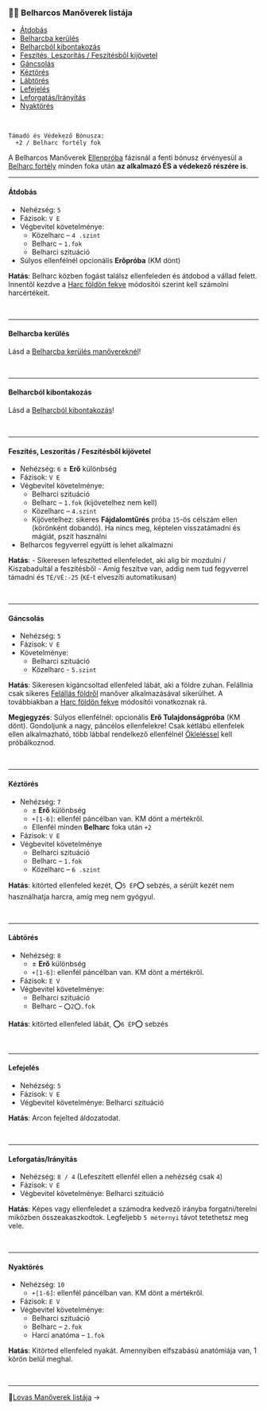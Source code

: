 ### 🤼‍♂️ Belharcos Manőverek listája

- [Átdobás](#%C3%A1tdob%C3%A1s)
- [Belharcba kerülés](#belharcba-ker%C3%BCl%C3%A9s)
- [Belharcból kibontakozás](#belharcb%C3%B3l-kibontakoz%C3%A1s)
- [Feszítés, Leszorítás / Feszítésből kijövetel](#fesz%C3%ADt%C3%A9s-leszor%C3%ADt%C3%A1s--fesz%C3%ADt%C3%A9sb%C5%91l-kij%C3%B6vetel)
- [Gáncsolás](#g%C3%A1ncsol%C3%A1s)
- [Kéztörés](#k%C3%A9zt%C3%B6r%C3%A9s)
- [Lábtörés](#l%C3%A1bt%C3%B6r%C3%A9s)
- [Lefejelés](#lefejel%C3%A9s)
- [Leforgatás/Irányítás](#leforgat%C3%A1sir%C3%A1ny%C3%ADt%C3%A1s)
- [Nyaktörés](#nyakt%C3%B6r%C3%A9s)

<br />

```
Támadó és Védekező Bónusza:
  +2 / Belharc fortély fok
```

A Belharcos Manőverek [Ellenpróba](065_02_manover_vegbevitele.md#ellenpr%C3%B3ba-e) fázisnál a fenti bónusz érvényesül a [Belharc fortély](fortelyok.harci/belharc.md) minden foka után **az alkalmazó ÉS a védekező részére is**.

---
#### Átdobás

- Nehézség: `5`
- Fázisok: `V E`
- Végbevitel követelménye:
	- Közelharc – `4 .szint`
	- Belharc – `1.fok`
	- Belharci szituáció
- Súlyos ellenfélnél opcionális **Erőpróba** (KM dönt)

**Hatás**: Belharc közben fogást találsz ellenfeleden és átdobod a vállad felett. Innentől kezdve a [Harc földön fekve](064_01_harci_helyzetek.md#harc-földön-fekve) módosítói szerint kell számolni harcértékeit.

<br />

---
#### Belharcba kerülés

Lásd a [Belharcba kerülés manővereknél](065_03_altalanos_manoverek.md#belharcba-ker%C3%BCl%C3%A9s)!

<br />

---
#### Belharcból kibontakozás

Lásd a [Belharcból kibontakozás](065_03_altalanos_manoverek.md#belharcb%C3%B3l-kibontakoz%C3%A1s)!

<br />

---
#### Feszítés, Leszorítás / Feszítésből kijövetel

- Nehézség: `6` ± **Erő** különbség
- Fázisok: `V E`
- Végbevitel követelménye:
	- Belharci szituáció
	- Belharc – `1.fok` (kijövetelhez nem kell)
	- Közelharc – `4.szint`
	- Kijövetelhez: sikeres **Fájdalomtűrés** próba `15`-ös célszám ellen (körönként dobandó). Ha nincs meg, képtelen visszatámadni és mágiát, pszít használni
- Belharcos fegyverrel együtt is lehet alkalmazni

**Hatás**:
	- Sikeresen lefeszítetted ellenfeledet, aki alig bír mozdulni / Kiszabadultál a feszítésből
	- Amíg feszítve van, addig nem tud fegyverrel támadni és `TÉ/VÉ:-25` (`KÉ`-t elveszíti automatikusan)

<br />

---
#### Gáncsolás

- Nehézség: `5`
- Fázisok: `V E`
- Követelménye:
  - Belharci szituáció
  - Közelharc - `5.szint`

**Hatás**: Sikeresen kigáncsoltad ellenfeled lábát, aki a földre zuhan. Felállnia csak sikeres [Felállás földről](065_03_altalanos_manoverek.md#fel%C3%A1ll%C3%A1s-f%C3%B6ldr%C5%91l) manőver alkalmazásával sikerülhet. A továbbiakban a [Harc földön fekve](064_01_harci_helyzetek.md#harc-f%C3%B6ld%C3%B6n-fekve) módosítói vonatkoznak rá.

**Megjegyzés**: Súlyos ellenfélnél: opcionális **Erő Tulajdonságpróba** (KM dönt). Gondoljunk a nagy, páncélos ellenfelekre! Csak kétlábú ellenfelek ellen alkalmazható, több lábbal rendelkező ellenfélnél [Ökleléssel](065_03_altalanos_manoverek.md#%C3%B6klel%C3%A9s) kell próbálkoznod.

<br />

---
#### Kéztörés

- Nehézség: `7`
	- ± **Erő** különbség
	- `+[1-6]`: ellenfél páncélban van. KM dönt a mértékről.
	- Ellenfél minden **Belharc** foka után `+2`
- Fázisok: `V E`
- Végbevitel követelménye
	- Belharci szituáció
	- Belharc – `1.fok`
	- Közelharc – `6 .szint`

**Hatás**: kitörted ellenfeled kezét, ⭕`5 ÉP`⭕ sebzés, a sérült kezét nem használhatja harcra, amíg meg nem gyógyul.

<br />

---
#### Lábtörés

- Nehézség: `8` 
	- ± **Erő** különbség
	- `+[1-6]`: ellenfél páncélban van. KM dönt a mértékről.
- Fázisok: `E V`
- Végbevitel követelménye:
	- Belharci szituáció
	- Belharc – `⭕2⭕.fok`

**Hatás**: kitörted ellenfeled lábát, ⭕`6 ÉP`⭕ sebzés

<br />

---
#### Lefejelés

- Nehézség: `5`
- Fázisok: `V E`
- Végbevitel követelménye: Belharci szituáció

**Hatás**: Arcon fejelted áldozatodat.

<br />

---
#### Leforgatás/Irányítás

- Nehézség: `8 / 4` (Lefeszített ellenfél ellen a nehézség csak `4`)
- Fázisok: `V E`
- Végbevitel követelménye: Belharci szituáció

**Hatás**: Képes vagy ellenfeledet a számodra kedvező irányba forgatni/terelni miközben összeakaszkodtok. Legfeljebb `5 méternyi` távot tetethetsz meg vele.

<br />

---
#### Nyaktörés

- Nehézség: `10`
	- `+[1-6]`: ellenfél páncélban van. KM dönt a mértékről.
- Fázisok: `E V`
- Végbevitel követelménye:
	- Belharci szituáció
	- Belharc – `2.fok`
	- Harci anatóma – `1.fok`

**Hatás**: Kitörted ellenfeled nyakát. Amennyiben elfszabású anatómiája van, 1 körön belül meghal.

<br />

---

🔗[Lovas Manőverek listája](065_05_lovas_manoverek.md) →
